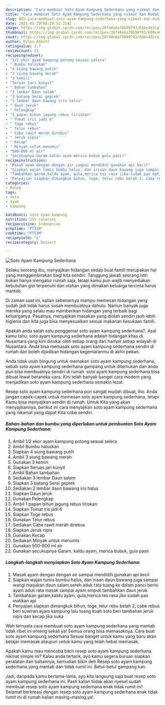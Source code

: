 ```yaml
---
description: "Cara membuat Soto Ayam Kampung Sederhana yang nikmat dan Mudah Dibuat"
title: "Cara membuat Soto Ayam Kampung Sederhana yang nikmat dan Mudah Dibuat"
slug: 965-cara-membuat-soto-ayam-kampung-sederhana-yang-nikmat-dan-mudah-dibuat
date: 2021-05-29T08:29:52.214Z
image: https://img-global.cpcdn.com/recipes/20f48e6a70b99793/680x482cq70/soto-ayam-kampung-sederhana-foto-resep-utama.jpg
thumbnail: https://img-global.cpcdn.com/recipes/20f48e6a70b99793/680x482cq70/soto-ayam-kampung-sederhana-foto-resep-utama.jpg
cover: https://img-global.cpcdn.com/recipes/20f48e6a70b99793/680x482cq70/soto-ayam-kampung-sederhana-foto-resep-utama.jpg
author: Dylan Abbott
ratingvalue: 3.7
reviewcount: 15
recipeingredient:
- "1/2 ekor ayam kampung potong sesuai selera"
- " Bumbu haluskan"
- "4 siung bawang putih"
- "3 siung bawang merah"
- "3 kemiri"
- "Seruas jari kunyit"
- " Bahan tambahan"
- "3 lembar Daun salam"
- "3 batang Serai geprek"
- "2 lembar daun bawang iris halus"
- " Daun jeruk"
- " Pelengkap"
- "1 papan bihun jagung rebus tiriskan"
- " Tomat iris jadi 6"
- " Toge rebus"
- " Telur rebus"
- " Cabe rawit merah direbus"
- " Jeruk nipis"
- " Kecap"
- " Minyak untuk menumis"
- "500-800 ml air"
- "secukupnya Garam kaldu ayam merica bubuk gula pasir"
recipeinstructions:
- "Masak ayam dengan dengan air sampai mendidih gunakan api kecil"
- "Siapkan wajan tumis bumbu halus, dan irisan daun bawang juga sampai wangi masukan daun salam,sereh aduk rata tuang ke dalam panci berisi ayam aduk rata masak sampai ayam empuk tambahkan daun jeruk"
- "Tambahkan garam,kaldu ayam, gula,merica tes rasa jika sudah pas matikan api"
- "Penyajian siapkan dimangkuk bihun, toge, telur rebu belah 2, cabe rebus beri suwiran ayam kampung lalu tuang kuah soto beri tambahan jeruk nipis dan kecap jika suka"
categories:
- Resep
tags:
- soto
- ayam
- kampung

katakunci: soto ayam kampung 
nutrition: 255 calories
recipecuisine: Indonesian
preptime: "PT31M"
cooktime: "PT53M"
recipeyield: "2"
recipecategory: Dessert

---
```



![Soto Ayam Kampung Sederhana](https://img-global.cpcdn.com/recipes/20f48e6a70b99793/680x482cq70/soto-ayam-kampung-sederhana-foto-resep-utama.jpg)

Selaku seorang ibu, menyajikan hidangan sedap buat famili merupakan hal yang menggembirakan bagi kita sendiri. Tanggung jawab seorang istri bukan hanya mengatur rumah saja, tetapi kamu pun wajib menyediakan kebutuhan gizi terpenuhi dan olahan yang dimakan keluarga tercinta harus mantab.

Di zaman  saat ini, kalian sebenarnya mampu memesan hidangan yang sudah jadi tidak harus susah membuatnya dahulu. Namun banyak juga mereka yang selalu mau memberikan hidangan yang terbaik bagi keluarganya. Pasalnya, menyajikan masakan yang diolah sendiri jauh lebih higienis dan kita juga bisa menyesuaikan sesuai makanan kesukaan famili. 



Apakah anda salah satu penggemar soto ayam kampung sederhana?. Asal kamu tahu, soto ayam kampung sederhana adalah hidangan khas di Nusantara yang kini disukai oleh setiap orang dari hampir setiap wilayah di Nusantara. Anda bisa memasak soto ayam kampung sederhana sendiri di rumah dan boleh dijadikan hidangan kegemaranmu di akhir pekan.

Anda tidak usah bingung untuk memakan soto ayam kampung sederhana, sebab soto ayam kampung sederhana gampang untuk ditemukan dan anda pun bisa membuatnya sendiri di rumah. soto ayam kampung sederhana bisa dibuat lewat beraneka cara. Kini telah banyak banget cara modern yang menjadikan soto ayam kampung sederhana semakin lezat.

Resep soto ayam kampung sederhana pun sangat mudah dibuat, lho. Anda jangan capek-capek untuk memesan soto ayam kampung sederhana, tetapi Kamu bisa menyajikan sendiri di rumah. Untuk Kita yang akan menyajikannya, berikut ini cara menyajikan soto ayam kampung sederhana yang nikamat yang dapat Kita coba sendiri.

<!--inarticleads1-->

##### Bahan-bahan dan bumbu yang diperlukan untuk pembuatan Soto Ayam Kampung Sederhana:

1. Ambil 1/2 ekor ayam kampung potong sesuai selera
1. Ambil  Bumbu haluskan
1. Siapkan 4 siung bawang putih
1. Ambil 3 siung bawang merah
1. Gunakan 3 kemiri
1. Siapkan Seruas jari kunyit
1. Ambil  Bahan tambahan
1. Sediakan 3 lembar Daun salam
1. Siapkan 3 batang Serai geprek
1. Sediakan 2 lembar daun bawang iris halus
1. Siapkan  Daun jeruk
1. Gunakan  Pelengkap
1. Ambil 1 papan bihun jagung rebus tiriskan
1. Siapkan  Tomat iris jadi 6
1. Siapkan  Toge rebus
1. Gunakan  Telur rebus
1. Sediakan  Cabe rawit merah direbus
1. Siapkan  Jeruk nipis
1. Gunakan  Kecap
1. Sediakan  Minyak untuk menumis
1. Gunakan 500-800 ml air
1. Gunakan secukupnya Garam, kaldu ayam, merica bubuk, gula pasir




<!--inarticleads2-->

##### Langkah-langkah menyiapkan Soto Ayam Kampung Sederhana:

1. Masak ayam dengan dengan air sampai mendidih gunakan api kecil
1. Siapkan wajan tumis bumbu halus, dan irisan daun bawang juga sampai wangi masukan daun salam,sereh aduk rata tuang ke dalam panci berisi ayam aduk rata masak sampai ayam empuk tambahkan daun jeruk
1. Tambahkan garam,kaldu ayam, gula,merica tes rasa jika sudah pas matikan api
1. Penyajian siapkan dimangkuk bihun, toge, telur rebu belah 2, cabe rebus beri suwiran ayam kampung lalu tuang kuah soto beri tambahan jeruk nipis dan kecap jika suka




Wah ternyata cara membuat soto ayam kampung sederhana yang mantab tidak ribet ini enteng sekali ya! Semua orang bisa memasaknya. Cara buat soto ayam kampung sederhana Sesuai banget untuk kamu yang baru akan belajar memasak ataupun untuk kamu yang telah hebat memasak.

Apakah kamu mau mencoba bikin resep soto ayam kampung sederhana nikmat simple ini? Kalau anda tertarik, ayo kamu segera buruan siapkan peralatan dan bahannya, kemudian bikin deh Resep soto ayam kampung sederhana yang mantab dan tidak rumit ini. Betul-betul gampang kan. 

Jadi, daripada kamu berlama-lama, ayo kita langsung saja buat resep soto ayam kampung sederhana ini. Pasti kalian tiidak akan nyesel sudah membuat resep soto ayam kampung sederhana enak tidak rumit ini! Selamat berkreasi dengan resep soto ayam kampung sederhana enak tidak rumit ini di rumah kalian masing-masing,ya!.

